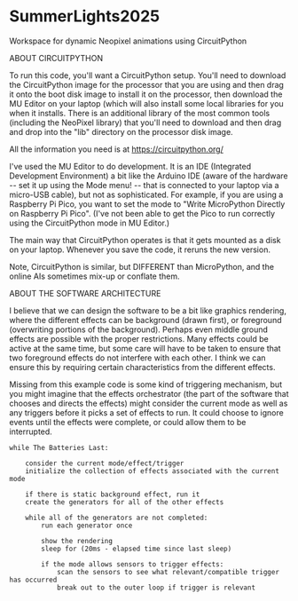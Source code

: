 # SummerLights2025

Workspace for dynamic Neopixel animations using CircuitPython

ABOUT CIRCUITPYTHON

To run this code, you'll want a CircuitPython setup.    You'll need to download the CircuitPython image for the processor that you are using and then drag it onto the boot disk image to install it on the processor, then download the MU Editor on your laptop (which will also install some local libraries for you when it installs.
There is an additional library of the most common tools (including the NeoPixel library) that you'll need to download and then drag and drop into the "lib" directory on the processor disk image.

All the information you need is at https://circuitpython.org/

I've used the MU Editor to do development.   It is an IDE (Integrated Development Environment) a bit like the Arduino IDE (aware of the hardware -- set it up using the Mode menu! -- that is connected to your laptop via a micro-USB cable), but not as sophisticated.   For example, if you are using a Raspberry Pi Pico, you want to set the mode to "Write MicroPython Directly on Raspberry Pi Pico".   (I've not been able to get the Pico to run correctly using the CircuitPython mode in MU Editor.)

The main way that CircuitPython operates is that it gets mounted as a disk on your laptop.   Whenever you save the code, it reruns the new version.

Note, CircuitPython is similar, but DIFFERENT than MicroPython, and the online AIs sometimes mix-up or conflate them.


ABOUT THE SOFTWARE ARCHITECTURE

I believe that we can design the software to be a bit like graphics rendering, where the different effects can be background (drawn first), or foreground (overwriting portions of the background).   Perhaps even middle ground effects are possible with the proper restrictions.     Many effects could be active at the same time, but some care will have to be taken to ensure that two foreground effects do not interfere with each other.   I think we can ensure this by requiring certain characteristics from the different effects.

Missing from this example code is some kind of triggering mechanism, but you might imagine that the effects orchestrator (the part of the software that chooses and directs the effects) might consider the current mode as well as any triggers before it picks a set of effects to run.    It could choose to ignore events until the effects were complete, or could allow them to be interrupted.

```
while The Batteries Last:

    consider the current mode/effect/trigger
    initialize the collection of effects associated with the current mode
    
    if there is static background effect, run it
    create the generators for all of the other effects

    while all of the generators are not completed:
        run each generator once

        show the rendering
        sleep for (20ms - elapsed time since last sleep)
        
        if the mode allows sensors to trigger effects:
            scan the sensors to see what relevant/compatible trigger has occurred
            break out to the outer loop if trigger is relevant
```
        
            


          

